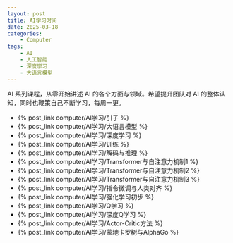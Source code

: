 ```yaml
---
layout: post
title: AI学习时间
date: 2025-03-18
categories:
    - Computer
tags:
    - AI
    - 人工智能
    - 深度学习
    - 大语言模型
---
```


AI 系列课程，从零开始讲述 AI 的各个方面与领域。希望提升团队对 AI 的整体认知，同时也鞭策自己不断学习，每周一更。

- {% post_link computer/AI学习/引子 %}
- {% post_link computer/AI学习/大语言模型 %}
- {% post_link computer/AI学习/深度学习 %}
- {% post_link computer/AI学习/训练 %}
- {% post_link computer/AI学习/解码与推理 %}
- {% post_link computer/AI学习/Transformer与自注意力机制1 %}
- {% post_link computer/AI学习/Transformer与自注意力机制2 %}
- {% post_link computer/AI学习/Transformer与自注意力机制3 %}
- {% post_link computer/AI学习/指令微调与人类对齐 %}
- {% post_link computer/AI学习/强化学习初步 %}
- {% post_link computer/AI学习/Q学习 %}
- {% post_link computer/AI学习/深度Q学习 %}
- {% post_link computer/AI学习/Actor-Critic方法 %}
- {% post_link computer/AI学习/蒙地卡罗树与AlphaGo %}